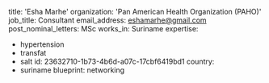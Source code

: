 title: 'Esha Marhe'
organization: 'Pan American Health Organization (PAHO)'
job_title: Consultant
email_address: eshamarhe@gmail.com
post_nominal_letters: MSc
works_in: Suriname
expertise:
  - hypertension
  - transfat
  - salt
id: 23632710-1b73-4b6d-a07c-17cbf6419bd1
country:
  - suriname
blueprint: networking

